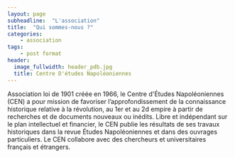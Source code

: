 ```yaml
---
layout: page
subheadline:  "L'association"
title:  "Qui sommes-nous ?"
categories:
    - association
tags:
    - post format
header:
  image_fullwidth: header_pdb.jpg
  title: Centre D'études Napoléoniennes
---
```


Association loi de 1901 créée en 1966, le Centre d'Études Napoléoniennes (CEN) a pour mission de favoriser l’approfondissement de la connaissance historique relative à la révolution, au 1er et au 2d empire à partir de recherches et de documents nouveaux ou inédits. 
Libre et indépendant sur le plan intellectuel et financier, le CEN publie les résultats de ses travaux historiques dans la revue Études Napoléoniennes et dans des ouvrages particuliers. Le CEN collabore avec des chercheurs et universitaires français et étrangers.